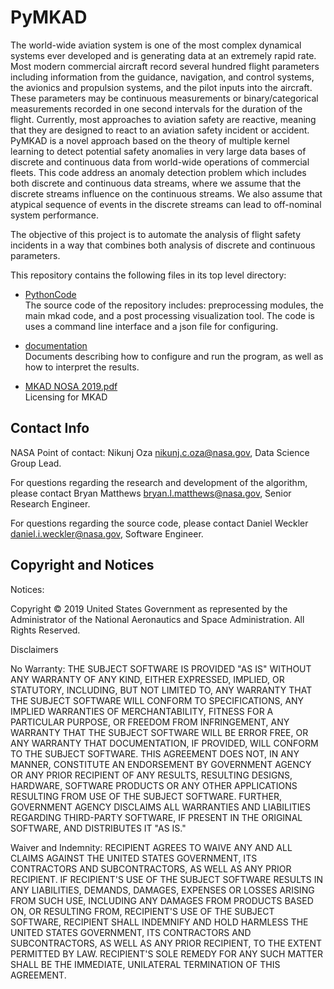 # PyMKAD

The world-wide aviation system is one of the most complex dynamical systems ever developed and is generating data at an extremely rapid rate. Most modern commercial aircraft record several hundred flight parameters including information from the guidance, navigation, and control systems, the avionics and propulsion systems, and the pilot inputs into the aircraft. These parameters may be continuous measurements or binary/categorical measurements recorded in one second intervals for the duration of the flight. Currently, most approaches to aviation safety are reactive, meaning that they are designed to react to an aviation safety incident or accident. PyMKAD is a novel approach based on the theory of multiple kernel learning to detect potential safety anomalies in very large data bases of discrete and continuous data from world-wide operations of commercial fleets. This code address an anomaly detection problem which includes both discrete and continuous data streams, where we assume that the discrete streams influence on the continuous streams. We also assume that atypical sequence of events in the discrete streams can lead to off-nominal system performance.  

The objective of this project is to automate the analysis of flight safety incidents in a way that combines both analysis of discrete and continuous parameters. 

This repository contains the following files in its top level directory:

* [PythonCode](PythonCode)  
The source code of the repository includes: preprocessing modules, the main mkad code, and a post processing visualization tool. The code is uses a command line interface and a json file for configuring. 

* [documentation](documentation)  
Documents describing how to configure and run the program, as well as how to interpret the results. 


* [MKAD NOSA 2019.pdf](MKAD%20NOSA%2019.pdf)  
Licensing for MKAD




## Contact Info

NASA Point of contact: Nikunj Oza <nikunj.c.oza@nasa.gov>, Data Science Group Lead.

For questions regarding the research and development of the algorithm, please contact Bryan Matthews <bryan.l.matthews@nasa.gov>, Senior Research Engineer.

For questions regarding the source code, please contact Daniel Weckler <daniel.i.weckler@nasa.gov>, Software Engineer.


## Copyright and Notices

Notices:

Copyright © 2019 United States Government as represented by the Administrator of the National Aeronautics and Space Administration.  All Rights Reserved.

Disclaimers

No Warranty: THE SUBJECT SOFTWARE IS PROVIDED "AS IS" WITHOUT ANY WARRANTY OF ANY KIND, EITHER EXPRESSED, IMPLIED, OR STATUTORY, INCLUDING, BUT NOT LIMITED TO, ANY WARRANTY THAT THE SUBJECT SOFTWARE WILL CONFORM TO SPECIFICATIONS, ANY IMPLIED WARRANTIES OF MERCHANTABILITY, FITNESS FOR A PARTICULAR PURPOSE, OR FREEDOM FROM INFRINGEMENT, ANY WARRANTY THAT THE SUBJECT SOFTWARE WILL BE ERROR FREE, OR ANY WARRANTY THAT DOCUMENTATION, IF PROVIDED, WILL CONFORM TO THE SUBJECT SOFTWARE. THIS AGREEMENT DOES NOT, IN ANY MANNER, CONSTITUTE AN ENDORSEMENT BY GOVERNMENT AGENCY OR ANY PRIOR RECIPIENT OF ANY RESULTS, RESULTING DESIGNS, HARDWARE, SOFTWARE PRODUCTS OR ANY OTHER APPLICATIONS RESULTING FROM USE OF THE SUBJECT SOFTWARE.  FURTHER, GOVERNMENT AGENCY DISCLAIMS ALL WARRANTIES AND LIABILITIES REGARDING THIRD-PARTY SOFTWARE, IF PRESENT IN THE ORIGINAL SOFTWARE, AND DISTRIBUTES IT "AS IS."

Waiver and Indemnity:  RECIPIENT AGREES TO WAIVE ANY AND ALL CLAIMS AGAINST THE UNITED STATES GOVERNMENT, ITS CONTRACTORS AND SUBCONTRACTORS, AS WELL AS ANY PRIOR RECIPIENT.  IF RECIPIENT'S USE OF THE SUBJECT SOFTWARE RESULTS IN ANY LIABILITIES, DEMANDS, DAMAGES, EXPENSES OR LOSSES ARISING FROM SUCH USE, INCLUDING ANY DAMAGES FROM PRODUCTS BASED ON, OR RESULTING FROM, RECIPIENT'S USE OF THE SUBJECT SOFTWARE, RECIPIENT SHALL INDEMNIFY AND HOLD HARMLESS THE UNITED STATES GOVERNMENT, ITS CONTRACTORS AND SUBCONTRACTORS, AS WELL AS ANY PRIOR RECIPIENT, TO THE EXTENT PERMITTED BY LAW.  RECIPIENT'S SOLE REMEDY FOR ANY SUCH MATTER SHALL BE THE IMMEDIATE, UNILATERAL TERMINATION OF THIS AGREEMENT.

